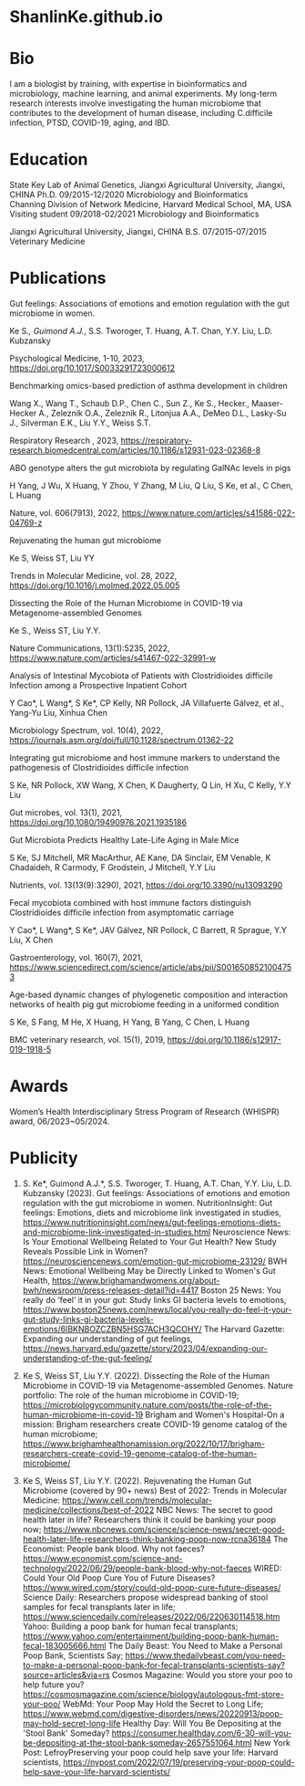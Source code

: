 # ShanlinKe.github.io

# Bio
I am a biologist by training, with expertise in bioinformatics and microbiology, machine learning, and animal experiments. My long-term research interests involve investigating the human microbiome that contributes to the development of human disease, including C.difficile infection, PTSD, COVID-19, aging, and IBD.

# Education

State Key Lab of Animal Genetics, Jiangxi Agricultural University, Jiangxi, CHINA     Ph.D.                  09/2015-12/2020           Microbiology and Bioinformatics                                                                                                         
Channing Division of Network Medicine, Harvard Medical School, MA, USA                Visiting student       09/2018-02/2021           Microbiology and Bioinformatics

Jiangxi Agricultural University, Jiangxi, CHINA                                       B.S.                   07/2015-07/2015           Veterinary Medicine


# Publications
Gut feelings: Associations of emotions and emotion regulation with the gut microbiome in women.

Ke S.*, Guimond A.J.*, S.S. Tworoger, T. Huang, A.T. Chan, Y.Y. Liu, L.D. Kubzansky

Psychological Medicine, 1-10, 2023, https://doi.org/10.1017/S0033291723000612

Benchmarking omics-based prediction of asthma development in children

Wang X., Wang T., Schaub D.P., Chen C., Sun Z., Ke S., Hecker., Maaser-Hecker A., Zeleznik O.A., Zeleznik R., Litonjua A.A., DeMeo D.L., Lasky-Su J., Silverman E.K., Liu Y.Y., Weiss S.T.

Respiratory Research , 2023, https://respiratory-research.biomedcentral.com/articles/10.1186/s12931-023-02368-8

ABO genotype alters the gut microbiota by regulating GalNAc levels in pigs

H Yang, J Wu, X Huang, Y Zhou, Y Zhang, M Liu, Q Liu, S Ke, et al., C Chen, L Huang

Nature, vol. 606(7913), 2022, https://www.nature.com/articles/s41586-022-04769-z

Rejuvenating the human gut microbiome

Ke S, Weiss ST, Liu YY

Trends in Molecular Medicine, vol. 28, 2022, https://doi.org/10.1016/j.molmed.2022.05.005

Dissecting the Role of the Human Microbiome in COVID-19 via Metagenome-assembled Genomes

Ke S., Weiss ST, Liu Y.Y.

Nature Communications, 13(1):5235, 2022, https://www.nature.com/articles/s41467-022-32991-w

Analysis of Intestinal Mycobiota of Patients with Clostridioides difficile Infection among a Prospective Inpatient Cohort

Y Cao*, L Wang*, S Ke*, CP Kelly, NR Pollock, JA Villafuerte Gálvez, et al., Yang-Yu Liu, Xinhua Chen

Microbiology Spectrum, vol. 10(4), 2022, https://journals.asm.org/doi/full/10.1128/spectrum.01362-22

Integrating gut microbiome and host immune markers to understand the pathogenesis of Clostridioides difficile infection

S Ke, NR Pollock, XW Wang, X Chen, K Daugherty, Q Lin, H Xu, C Kelly, Y.Y Liu

Gut microbes, vol. 13(1), 2021, https://doi.org/10.1080/19490976.2021.1935186

Gut Microbiota Predicts Healthy Late-Life Aging in Male Mice

S Ke, SJ Mitchell, MR MacArthur, AE Kane, DA Sinclair, EM Venable, K Chadaideh, R Carmody, F Grodstein, J Mitchell, Y.Y Liu

Nutrients, vol. 13(13(9):3290), 2021, https://doi.org/10.3390/nu13093290

Fecal mycobiota combined with host immune factors distinguish Clostridioides difficile infection from asymptomatic carriage

Y Cao*, L Wang*, S Ke*, JAV Gálvez, NR Pollock, C Barrett, R Sprague, Y.Y Liu, X Chen

Gastroenterology, vol. 160(7), 2021, https://www.sciencedirect.com/science/article/abs/pii/S0016508521004753

Age-based dynamic changes of phylogenetic composition and interaction networks of health pig gut microbiome feeding in a uniformed condition

S Ke, S Fang, M He, X Huang, H Yang, B Yang, C Chen, L Huang

BMC veterinary research, vol. 15(1), 2019, https://doi.org/10.1186/s12917-019-1918-5

# Awards
Women’s Health Interdisciplinary Stress Program of Research (WHISPR) award, 06/2023~05/2024.


# Publicity
1. S. Ke*, Guimond A.J.*, S.S. Tworoger, T. Huang, A.T. Chan, Y.Y. Liu, L.D. Kubzansky (2023). Gut feelings: Associations of emotions and emotion regulation with the gut microbiome in women.
NutritionInsight: Gut  feelings: Emotions, diets and microbiome link investigated in studies, https://www.nutritioninsight.com/news/gut-feelings-emotions-diets-and-microbiome-link-investigated-in-studies.html
Neuroscience News: Is Your Emotional Wellbeing Related to Your Gut Health? New Study Reveals Possible Link in Women? https://neurosciencenews.com/emotion-gut-microbiome-23129/
BWH News: Emotional Wellbeing May be Directly Linked to Women's Gut Health, https://www.brighamandwomens.org/about-bwh/newsroom/press-releases-detail?id=4417
Boston 25 News: You really do ‘feel’ it in your gut: Study links GI bacteria levels to emotions, https://www.boston25news.com/news/local/you-really-do-feel-it-your-gut-study-links-gi-bacteria-levels-emotions/6IBKNBOZCZBN5HSG7ACH3QCOHY/
The Harvard Gazette: Expanding our understanding of gut feelings, https://news.harvard.edu/gazette/story/2023/04/expanding-our-understanding-of-the-gut-feeling/

2. Ke S, Weiss ST, Liu Y.Y. (2022). Dissecting the Role of the Human Microbiome in COVID-19 via Metagenome-assembled Genomes.
Nature portfolio: The role of the human microbiome in COVID-19; https://microbiologycommunity.nature.com/posts/the-role-of-the-human-microbiome-in-covid-19
Brigham and Women's Hospital-On a mission: Brigham researchers create COVID-19 genome catalog of the human microbiome; https://www.brighamhealthonamission.org/2022/10/17/brigham-researchers-create-covid-19-genome-catalog-of-the-human-microbiome/

3. Ke S, Weiss ST, Liu Y.Y. (2022). Rejuvenating the Human Gut Microbiome (covered by 90+ news) 
Best of 2022: Trends in Molecular Medicine: https://www.cell.com/trends/molecular-medicine/collections/best-of-2022
NBC News: The secret to good health later in life? Researchers think it could be banking your poop now; https://www.nbcnews.com/science/science-news/secret-good-health-later-life-researchers-think-banking-poop-now-rcna36184
The Economist: People bank blood. Why not faeces? https://www.economist.com/science-and-technology/2022/06/29/people-bank-blood-why-not-faeces
WIRED: Could Your Old Poop Cure You of Future Diseases?https://www.wired.com/story/could-old-poop-cure-future-diseases/
Science Daily: Researchers propose widespread banking of stool samples for fecal transplants later in life; https://www.sciencedaily.com/releases/2022/06/220630114518.htm
Yahoo: Building a poop bank for human fecal transplants; https://www.yahoo.com/entertainment/building-poop-bank-human-fecal-183005666.html
The Daily Beast: You Need to Make a Personal Poop Bank, Scientists Say; https://www.thedailybeast.com/you-need-to-make-a-personal-poop-bank-for-fecal-transplants-scientists-say?source=articles&via=rs
Cosmos Magazine: Would you store your poo to help future you?https://cosmosmagazine.com/science/biology/autologous-fmt-store-your-poo/
WebMd: Your Poop May Hold the Secret to Long Life; https://www.webmd.com/digestive-disorders/news/20220913/poop-may-hold-secret-long-life
Healthy Day: Will You Be Depositing at the 'Stool Bank' Someday? https://consumer.healthday.com/6-30-will-you-be-depositing-at-the-stool-bank-someday-2657551064.html
New York Post: LefroyPreserving your poop could help save your life: Harvard scientists, https://nypost.com/2022/07/19/preserving-your-poop-could-help-save-your-life-harvard-scientists/
